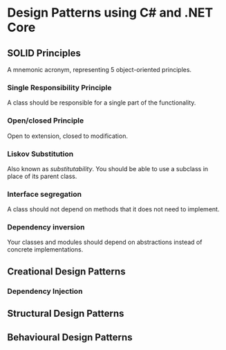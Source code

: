 # Design Patterns using C# and .NET Core

## SOLID Principles

A mnemonic acronym, representing 5 object-oriented principles.

### Single Responsibility Principle

A class should be responsible for a single part of the functionality.

### Open/closed Principle

Open to extension, closed to modification.

### Liskov Substitution

Also known as _substitutability_. You should be able to use a subclass in place of its parent class.

### Interface segregation

A class should not depend on methods that it does not need to implement.

### Dependency inversion

Your classes and modules should depend on abstractions instead of concrete implementations.

## Creational Design Patterns

### Dependency Injection

## Structural Design Patterns

## Behavioural Design Patterns
